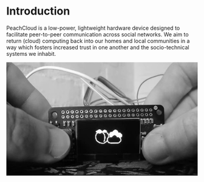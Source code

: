 # Introduction

PeachCloud is a low-power, lightweight hardware device designed to facilitate peer-to-peer communication across social networks. We aim to return (cloud) computing back into our homes and local communities in a way which fosters increased trust in one another and the socio-technical systems we inhabit.

![PeachCloud physical interface with PeachCloud logo shown on an OLED display](./assets/peachcloud.jpg)
